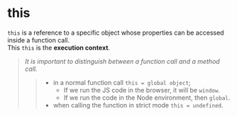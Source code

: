 # this

``this`` is a reference to a specific object whose properties can be accessed inside a function call.<br>
This ``this`` is the **execution context**.
> _It is important to distinguish between a function call and a method call._
> > + in a normal function call ``this = global object``; 
> >   - If we run the JS code in the browser, it will be ``window``.
> >   - If we run the code in the Node environment, then ``global``.
> > + when calling the function in strict mode ``this = undefined``.









